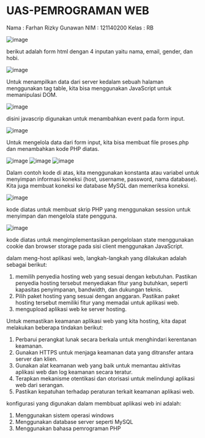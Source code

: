 # UAS-PEMROGRAMAN WEB
Nama : Farhan Rizky Gunawan
NIM : 121140200
Kelas : RB

![image](https://github.com/farhankyy/UAS-PEMWEB/assets/116373128/4da9fc03-effe-49f2-8c8a-6d4438475802)

berikut adalah form html dengan 4 inputan yaitu nama, email, gender, dan hobi.

![image](https://github.com/farhankyy/UAS-PEMWEB/assets/116373128/c4237f97-8cac-42a5-9dd8-7ba82d34e320)

Untuk menampilkan data dari server kedalam sebuah halaman menggunakan tag table, kita bisa menggunakan JavaScript untuk memanipulasi DOM.

![image](https://github.com/farhankyy/UAS-PEMWEB/assets/116373128/479a0b54-1346-4dbf-8d5a-6a093a2af653)

disini javascrip digunakan untuk menambahkan event pada form input.

![image](https://github.com/farhankyy/UAS-PEMWEB/assets/116373128/2872dbeb-48fd-4a63-a2a4-cb0587513cfe)

Untuk mengelola data dari form input, kita bisa membuat file proses.php dan menambahkan kode PHP diatas.

![image](https://github.com/farhankyy/UAS-PEMWEB/assets/116373128/99547410-9074-4596-9d95-0ad7a4bd09f4)
![image](https://github.com/farhankyy/UAS-PEMWEB/assets/116373128/ae7bdb95-c154-4e7e-84f2-6327c78fde36)
![image](https://github.com/farhankyy/UAS-PEMWEB/assets/116373128/e9b31f37-044d-4e44-8689-9775f03dbc29)

Dalam contoh kode di atas, kita menggunakan konstanta atau variabel untuk menyimpan informasi koneksi (host, username, password, nama database). Kita juga membuat koneksi ke database MySQL dan memeriksa koneksi.

![image](https://github.com/farhankyy/UAS-PEMWEB/assets/116373128/f95c3d9b-dca6-4e95-b446-11f0d958902c)

kode diatas untuk membuat skrip PHP yang menggunakan session untuk menyimpan dan mengelola state pengguna.

![image](https://github.com/farhankyy/UAS-PEMWEB/assets/116373128/ab622852-8d0f-4e9e-a8db-55489a88c5b0)

kode diatas untuk mengimplementasikan pengelolaan state menggunakan cookie dan browser storage pada sisi client menggunakan JavaScript.

dalam meng-host aplikasi web, langkah-langkah yang dilakukan adalah sebagai berikut:
1. memilih penyedia hosting web yang sesuai dengan kebutuhan. Pastikan penyedia hosting tersebut menyediakan fitur yang butuhkan, seperti kapasitas penyimpanan, bandwidth, dan dukungan teknis.
2. Pilih paket hosting yang sesuai dengan anggaran. Pastikan paket hosting tersebut memiliki fitur yang memadai untuk aplikasi web.
3. mengupload aplikasi web ke server hosting.

Untuk memastikan keamanan aplikasi web yang kita hosting, kita dapat melakukan beberapa tindakan berikut:
1. Perbarui perangkat lunak secara berkala untuk menghindari kerentanan keamanan.
2. Gunakan HTTPS untuk menjaga keamanan data yang ditransfer antara server dan klien.
3. Gunakan alat keamanan web yang baik untuk memantau aktivitas aplikasi web dan log keamanan secara teratur.
4. Terapkan mekanisme otentikasi dan otorisasi untuk melindungi aplikasi web dari serangan.
5. Pastikan kepatuhan terhadap peraturan terkait keamanan aplikasi web.

konfigurasi yang digunakan dalam membbuat aplikasi web ini adalah:
1. Menggunakan sistem operasi windows
2. Menggunakan database server seperti MySQL
3. Menggunakan bahasa pemrograman PHP




